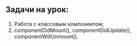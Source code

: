 ## Задачи на урок:

1. Работа с классовым компонентом;
2. componentDidMount(), componentDidUpdate(), componentWillUnmount().